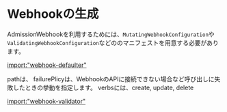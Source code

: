 # Webhookの生成

AdmissionWebhookを利用するためには、`MutatingWebhookConfiguration`や`ValidatingWebhookConfiguration`などののマニフェストを用意する必要があります。

[import:"webhook-defaulter"](../../codes/tenant/api/v1/tenant_webhook.go)

pathは、
failurePlicyは、WebhookのAPIに接続できない場合など呼び出しに失敗したときの挙動を指定します。
verbsには、create, update, delete

[import:"webhook-validator"](../../codes/tenant/api/v1/tenant_webhook.go)
